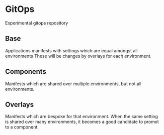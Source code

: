 # GitOps
Experimental gitops repository

## Base
Applications manifests with settings which are equal amongst all environments
These will be changes by overlays for each environment.

## Components
Manifests which are shared over multiple environments, but not all environments.

## Overlays
Manifests which are bespoke for that environment.
When the same setting is shared over many environments, it becomes a good candidate to promot to a component.
